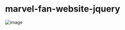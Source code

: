 # marvel-fan-website-jquery

![image](https://user-images.githubusercontent.com/96994158/160297405-c9386d59-e93a-465c-b4c9-a9f673189eb5.png)
